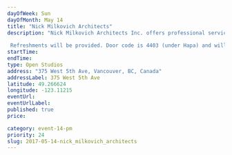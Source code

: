 ```yaml
---
dayOfWeek: Sun
dayOfMonth: May 14
title: "Nick Milkovich Architects"
description: "Nick Milkovich Architects Inc. offers professional services in architecture and interior design, urban design, planning, and programming to all levels of government, institutions, corporations, developers and private clients. One of the driving forces behind Nick Milkovich Architects Inc. is a desire to bring lasting contributions to the art of building, knowing each new addition to a place, no matter how small or large, is going to be a permanent addition that will in turn influence the next contribution. Architectural models and drawings will be on display. Our joint open concept studios allow visitors to see actual working spaces and collaborative areas of both firms.  Refreshments will be provided. Door code is 4403 (under Hapa) and will allow elevator access once buzzed in. Entrance will be via Level 4, Unit 403."
startTime: 
endTime: 
type: Open Studios
address: "375 West 5th Ave, Vancouver, BC, Canada"
addressLabel: 375 West 5th Ave
latitude: 49.266624
longitude: -123.11215
eventUrl: 
eventUrlLabel: 
published: true
price: 

category: event-14-pm
priority: 24
slug: 2017-05-14-nick_milkovich_architects
---
```

